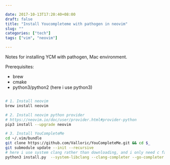```yaml
---

date: 2017-10-13T17:20:40+08:00
draft: false
title: "Install Youcompleteme with pathogen in neovim"
slug: ""
categories: ["tech"]
tags: ["vim", "neovim"]

---
```


Notes for installing YCM with pathogen, Mac environment.

Prerequisites:

- brew
- cmake
- python3/python2 (here i use python3)


```sh

# 1. Install neovim
brew install neovim

# 2. Install neovim python provider
# https://neovim.io/doc/user/provider.html#provider-python
pip3 install --upgrade neovim

# 3. Install YouCompleteMe
cd ~/.vim/bundle
git clone https://github.com/Valloric/YouCompleteMe.git && cd $_
git submodule update --init --recursive
# here i use system clang rather than downloading, and i only need c family, golang, javascript, rust completer
python3 install.py  --system-libclang --clang-completer --go-completer --js-completer --rust-completer

```






